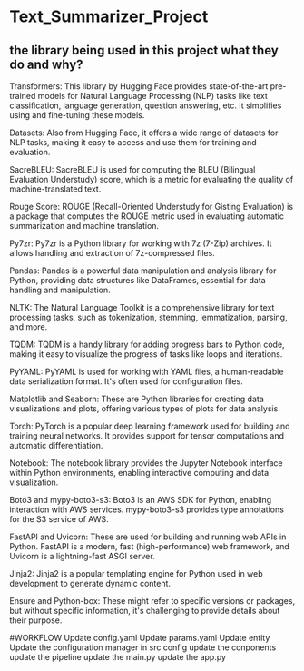 # Text_Summarizer_Project

## the library being used in this project what they do and why?

Transformers: This library by Hugging Face provides state-of-the-art pre-trained models for Natural Language Processing (NLP) tasks like text classification, language generation, question answering, etc. It simplifies using and fine-tuning these models.

Datasets: Also from Hugging Face, it offers a wide range of datasets for NLP tasks, making it easy to access and use them for training and evaluation.

SacreBLEU: SacreBLEU is used for computing the BLEU (Bilingual Evaluation Understudy) score, which is a metric for evaluating the quality of machine-translated text.

Rouge Score: ROUGE (Recall-Oriented Understudy for Gisting Evaluation) is a package that computes the ROUGE metric used in evaluating automatic summarization and machine translation.

Py7zr: Py7zr is a Python library for working with 7z (7-Zip) archives. It allows handling and extraction of 7z-compressed files.

Pandas: Pandas is a powerful data manipulation and analysis library for Python, providing data structures like DataFrames, essential for data handling and manipulation.

NLTK: The Natural Language Toolkit is a comprehensive library for text processing tasks, such as tokenization, stemming, lemmatization, parsing, and more.

TQDM: TQDM is a handy library for adding progress bars to Python code, making it easy to visualize the progress of tasks like loops and iterations.

PyYAML: PyYAML is used for working with YAML files, a human-readable data serialization format. It's often used for configuration files.

Matplotlib and Seaborn: These are Python libraries for creating data visualizations and plots, offering various types of plots for data analysis.

Torch: PyTorch is a popular deep learning framework used for building and training neural networks. It provides support for tensor computations and automatic differentiation.

Notebook: The notebook library provides the Jupyter Notebook interface within Python environments, enabling interactive computing and data visualization.

Boto3 and mypy-boto3-s3: Boto3 is an AWS SDK for Python, enabling interaction with AWS services. mypy-boto3-s3 provides type annotations for the S3 service of AWS.

FastAPI and Uvicorn: These are used for building and running web APIs in Python. FastAPI is a modern, fast (high-performance) web framework, and Uvicorn is a lightning-fast ASGI server.

Jinja2: Jinja2 is a popular templating engine for Python used in web development to generate dynamic content.

Ensure and Python-box: These might refer to specific versions or packages, but without specific information, it's challenging to provide details about their purpose.


#WORKFLOW
Update config.yaml
Update params.yaml
Update entity
Update the configuration manager in src config
update the conponents
update the pipeline
update the main.py
update the app.py

